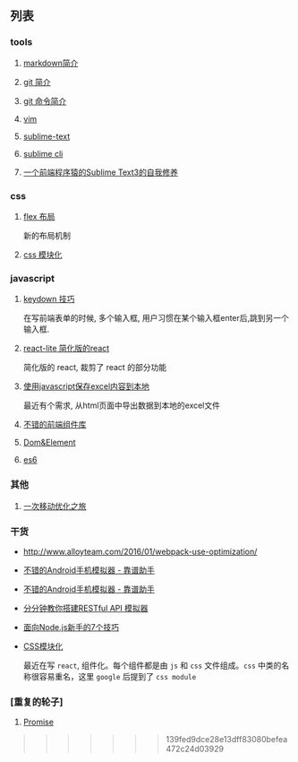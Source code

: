 ## 列表

### tools

1. [markdown简介](./tools/markdown.md)

2. [git 简介](./tools/git.md)

3. [git 命令简介](./tools/git_cli.md)

4. [vim](http://coolshell.cn/articles/5426.html)

5. [sublime-text](http://macplay.leanote.com/post/%E8%BF%91%E4%B9%8E%E5%AE%8C%E7%BE%8E%E7%9A%84-Markdown-%E5%86%99%E4%BD%9C%E4%BD%93%E9%AA%8C-Sublime-Text-3-OmniMarkupPreviewer)

6. [sublime cli](./tools/sublime-cli.md)

7. [一个前端程序猿的Sublime Text3的自我修养](http://guowenfh.github.io/2015/12/26/SublimeText/)

### css

1. [flex 布局](./css/flex/readme.md)

	新的布局机制

2. [css 模块化](https://segmentfault.com/a/1190000004300065)

### javascript

1. [keydown 技巧](./javascript/keydown.md)
	
	在写前端表单的时候, 多个输入框, 用户习惯在某个输入框enter后,跳到另一个输入框.

2. [react-lite 简化版的react](https://github.com/Lucifier129/react-lite)

	简化版的 react, 裁剪了 react 的部分功能

3. [使用javascript保存excel内容到本地](./javascript/chrome-excel.md)

	最近有个需求, 从html页面中导出数据到本地的excel文件

4. [不错的前端组件库](./react/ui.md)

5. [Dom&Element](./javascript/20160612.md)

6. [es6](./javascript/20160625.md)

### 其他

1. [一次移动优化之旅](./react/20160601.md)

### 干货

- <http://www.alloyteam.com/2016/01/webpack-use-optimization/>

- [不错的Android手机模拟器 - 靠谱助手](http://www.kpzs.com/)

- [不错的Android手机模拟器 - 靠谱助手](http://www.kpzs.com/)

- [分分钟教你搭建RESTful API 模拟器](http://leftstick.github.io/tech/2014/09/10/mockbackend)

- [面向Node.js新手的7个技巧](http://jinlong.github.io/2013/10/17/7-tips-for-a-node-dot-js-padawan/)

- [CSS模块化](./items/20160707/index.md)

	最近在写 `react`, 组件化。每个组件都是由 `js` 和 `css` 文件组成。`css` 中类的名称很容易重名，这里 `google` 后提到了 `css module`

### [重复的轮子]

1. [Promise](./javascript/20160701.md)
>>>>>>> 139fed9dce28e13dff83080befea472c24d03929
